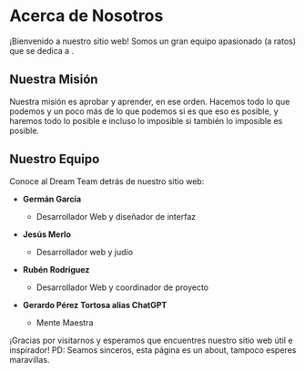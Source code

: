 # Acerca de Nosotros

¡Bienvenido a nuestro sitio web! Somos un gran equipo apasionado (a ratos) que se dedica a .

## Nuestra Misión

Nuestra misión es aprobar y aprender, en ese orden. Hacemos todo lo que podemos y un poco más de lo que podemos si es que eso es posible, y haremos todo lo posible e incluso lo imposible si también lo imposible es posible.

## Nuestro Equipo

Conoce al Dream Team detrás de nuestro sitio web:

- **Germán García**
  - Desarrollador Web y diseñador de interfaz

- **Jesús Merlo**
  - Desarrollador web y judío

- **Rubén Rodríguez**
  - Desarrollador Web y coordinador de proyecto

- **Gerardo Pérez Tortosa alias ChatGPT**
  - Mente Maestra
  

¡Gracias por visitarnos y esperamos que encuentres nuestro sitio web útil e inspirador!
PD: Seamos sinceros, esta página es un about, tampoco esperes maravillas.
